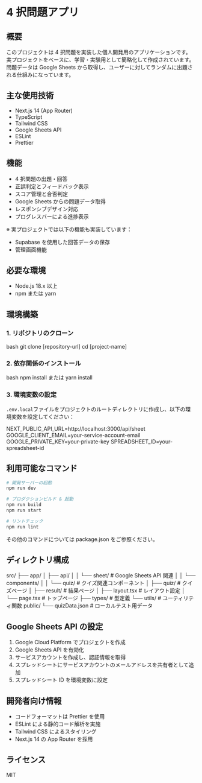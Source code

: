 # 4 択問題アプリ

## 概要

このプロジェクトは 4 択問題を実装した個人開発用のアプリケーションです。実プロジェクトをベースに、学習・実験用として簡略化して作成されています。問題データは Google Sheets から取得し、ユーザーに対してランダムに出題される仕組みになっています。

## 主な使用技術

- Next.js 14 (App Router)
- TypeScript
- Tailwind CSS
- Google Sheets API
- ESLint
- Prettier

## 機能

- 4 択問題の出題・回答
- 正誤判定とフィードバック表示
- スコア管理と合否判定
- Google Sheets からの問題データ取得
- レスポンシブデザイン対応
- プログレスバーによる進捗表示

※ 実プロジェクトでは以下の機能も実装しています：

- Supabase を使用した回答データの保存
- 管理画面機能

## 必要な環境

- Node.js 18.x 以上
- npm または yarn

## 環境構築

### 1. リポジトリのクローン

bash
git clone [repository-url]
cd [project-name]

### 2. 依存関係のインストール

bash
npm install
または
yarn install

### 3. 環境変数の設定

`.env.local`ファイルをプロジェクトのルートディレクトリに作成し、以下の環境変数を設定してください：

NEXT_PUBLIC_API_URL=http://localhost:3000/api/sheet
GOOGLE_CLIENT_EMAIL=your-service-account-email
GOOGLE_PRIVATE_KEY=your-private-key
SPREADSHEET_ID=your-spreadsheet-id

## 利用可能なコマンド

```bash
# 開発サーバーの起動
npm run dev

# プロダクションビルド & 起動
npm run build
npm run start

# リントチェック
npm run lint
```

その他のコマンドについては package.json をご参照ください。

## ディレクトリ構成

src/
├── app/
│ ├── api/
│ │ └── sheet/ # Google Sheets API 関連
│ │ └── components/
│ │ └── quiz/ # クイズ関連コンポーネント
│ ├── quiz/ # クイズページ
│ ├── result/ # 結果ページ
│ ├── layout.tsx # レイアウト設定
│ └── page.tsx # トップページ
├── types/ # 型定義
└── utils/ # ユーティリティ関数
public/
└── quizData.json # ローカルテスト用データ

## Google Sheets API の設定

1. Google Cloud Platform でプロジェクトを作成
2. Google Sheets API を有効化
3. サービスアカウントを作成し、認証情報を取得
4. スプレッドシートにサービスアカウントのメールアドレスを共有者として追加
5. スプレッドシート ID を環境変数に設定

## 開発者向け情報

- コードフォーマットは Prettier を使用
- ESLint による静的コード解析を実施
- Tailwind CSS によるスタイリング
- Next.js 14 の App Router を採用

## ライセンス

MIT
